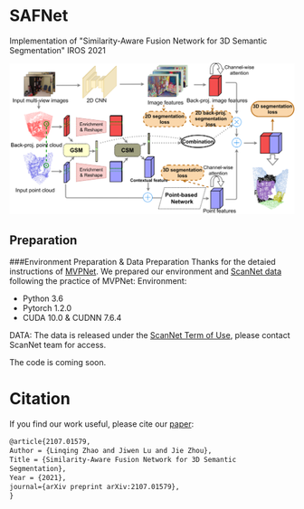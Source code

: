 # SAFNet
Implementation of "Similarity-Aware Fusion Network for 3D Semantic Segmentation" IROS 2021

![](./pipeline_new-Page-3_new_00.png)

## Preparation
###Environment Preparation & Data Preparation
Thanks for the detaied instructions of [MVPNet](https://github.com/maxjaritz/mvpnet). 
We prepared our environment and [ScanNet data](http://kaldir.vc.in.tum.de/scannet_benchmark/) following the practice of MVPNet:
Environment: 
  - Python 3.6
  - Pytorch 1.2.0
  - CUDA 10.0 & CUDNN 7.6.4
 
DATA: 
  The data is released under the [ScanNet Term of Use](http://kaldir.vc.in.tum.de/scannet/ScanNet_TOS.pdf), please contact ScanNet team for access.

The code is coming soon.

# Citation
If you find our work useful, please cite our [paper](https://arxiv.org/abs/2107.01579):
```
@article{2107.01579,
Author = {Linqing Zhao and Jiwen Lu and Jie Zhou},
Title = {Similarity-Aware Fusion Network for 3D Semantic Segmentation},
Year = {2021},
journal={arXiv preprint arXiv:2107.01579},
}
```
